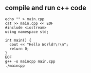 ## compile and run c++ code

```
echo "" > main.cpp
cat >> main.cpp << EOF
#include <iostream>
using namespace std;

int main() {
  cout << "Hello World!\r\n";
  return 0;
} 
EOF
g++ -o maincpp main.cpp
./maincpp
```